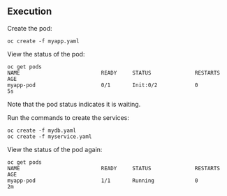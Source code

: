 ## Execution

Create the pod:

```shell
oc create -f myapp.yaml
```

View the status of the pod:

```shell
oc get pods
NAME                          READY     STATUS              RESTARTS   AGE
myapp-pod                     0/1       Init:0/2            0          5s
```

Note that the pod status indicates it is waiting.

Run the commands to create the services:

```shell
oc create -f mydb.yaml
oc create -f myservice.yaml
```

View the status of the pod again:

```shell
oc get pods
NAME                          READY     STATUS              RESTARTS   AGE
myapp-pod                     1/1       Running             0          2m
```
